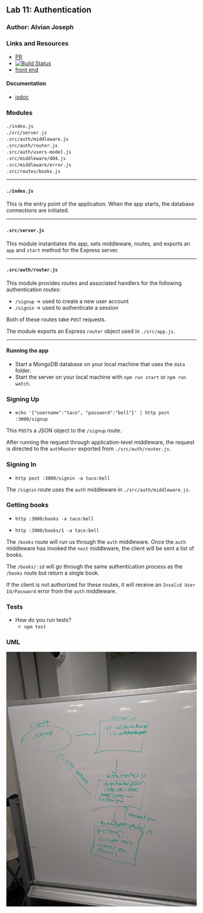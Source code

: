 
## Lab 11: Authentication

### Author: Alvian Joseph

### Links and Resources
* [PR](https://github.com/alvian-401-advanced-javascript/lab-11-authentication/pull/2)
* [![Build Status](https://www.travis-ci.com/alvian-401-advanced-javascript/lab-11-authentication.svg?branch=master)](https://www.travis-ci.com/alvian-401-advanced-javascript/lab-11-authentication)
* [front end](https://alvian-lab11.herokuapp.com/)

#### Documentation
* [jsdoc](https://alvian-lab11.herokuapp.com/docs)

### Modules

`./index.js`  
`./src/server.js`  
`.src/auth/middleware.js`  
`.src/auth/router.js`  
`.src/auth/users-model.js`  
`.src/middleware/404.js`  
`.src/middleware/error.js`  
`.src/routes/books.js`  

-----

#### `./index.js`
This is the entry point of the application. When the app starts, the database connections are initiated.

-----

#### `.src/server.js`
This module instantiates the app, sets middleware, routes, and exports an `app` and `start` method for the Express server.

-----

#### `.src/auth/router.js`
This module provides routes and associated handlers for the following authentication routes:

* `/signup` → used to create a new user account
* `/signin` → used to authenticate a session

Both of these routes take `POST` requests.

The module exports an Express `router` object used in `./src/app.js`.

-----

#### Running the app
* Start a MongoDB database on your local machine that uses the `data` folder.
* Start the server on your local machine with `npm run start` or `npm run watch`.

### Signing Up

* `echo '{"username":"taco", "password":"bell"}' | http post :3000/signup`

This `POST`s a JSON object to the `/signup` route.

After running the request through application-level middleware, the request is directed to the `authRouter` exported from `./src/auth/router.js`.

### Signing In
* `http post :3000/signin -a taco:bell`

The `/signin` route uses the `auth` middleware in `./src/auth/middleware.js`.


### Getting books
* `http :3000/books -a taco:bell`

* `http :3000/books/1 -a taco:bell`

The `/books` route will run us through the `auth` middleware. Once the `auth` middleware has invoked the `next` middleware, the client will be sent a list of books.

The `/books/:id` will go through the same authentication process as the `/books` route but return a single book.

If the client is not authorized for these routes, it will receive an `Invalid User Id/Password` error from the `auth` middleware.

### Tests
* How do you run tests?
  * `npm test`


### UML
![UML Diagram](./docs/assets/uml.jpg)
